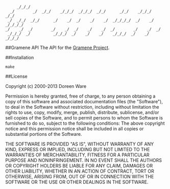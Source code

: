          _/_/_/                                                                   
      _/        _/  _/_/    _/_/_/  _/_/_/  _/_/      _/_/    _/_/_/      _/_/    
     _/  _/_/  _/_/      _/    _/  _/    _/    _/  _/_/_/_/  _/    _/  _/_/_/_/   
    _/    _/  _/        _/    _/  _/    _/    _/  _/        _/    _/  _/          
     _/_/_/  _/          _/_/_/  _/    _/    _/    _/_/_/  _/    _/    _/_/_/     
                                                                                  
##Gramene API
The API for the [Gramene Project](http://www.gramene.org/).

##Installation

    make

##License

Copyright (c) 2000-2013 Doreen Ware <ware at cshl.edu>

Permission is hereby granted, free of charge, to any person obtaining a copy
of this software and associated documentation files (the "Software"), to
deal in the Software without restriction, including without limitation the
rights to use, copy, modify, merge, publish, distribute, sublicense, and/or
sell copies of the Software, and to permit persons to whom the Software is
furnished to do so, subject to the following conditions: The above
copyright notice and this permission notice shall be included in all copies
or substantial portions of the Software.

THE SOFTWARE IS PROVIDED "AS IS", WITHOUT WARRANTY OF ANY KIND, EXPRESS OR
IMPLIED, INCLUDING BUT NOT LIMITED TO THE WARRANTIES OF MERCHANTABILITY,
FITNESS FOR A PARTICULAR PURPOSE AND NONINFRINGEMENT. IN NO EVENT SHALL THE
AUTHORS OR COPYRIGHT HOLDERS BE LIABLE FOR ANY CLAIM, DAMAGES OR OTHER
LIABILITY, WHETHER IN AN ACTION OF CONTRACT, TORT OR OTHERWISE, ARISING
FROM, OUT OF OR IN CONNECTION WITH THE SOFTWARE OR THE USE OR OTHER
DEALINGS IN THE SOFTWARE.
